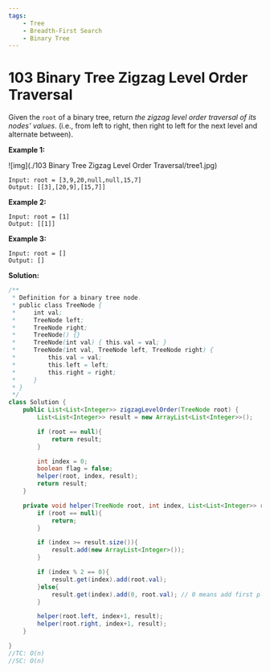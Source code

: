 ```yaml
---
tags:
    - Tree
    - Breadth-First Search
    - Binary Tree
---
```




# 103 Binary Tree Zigzag Level Order Traversal

Given the `root` of a binary tree, return *the zigzag level order traversal of its nodes' values*. (i.e., from left to right, then right to left for the next level and alternate between).

 

**Example 1:**

![img](./103 Binary Tree Zigzag Level Order Traversal/tree1.jpg)

```
Input: root = [3,9,20,null,null,15,7]
Output: [[3],[20,9],[15,7]]
```

**Example 2:**

```
Input: root = [1]
Output: [[1]]
```

**Example 3:**

```
Input: root = []
Output: []
```

 



**Solution:**

```java
/**
 * Definition for a binary tree node.
 * public class TreeNode {
 *     int val;
 *     TreeNode left;
 *     TreeNode right;
 *     TreeNode() {}
 *     TreeNode(int val) { this.val = val; }
 *     TreeNode(int val, TreeNode left, TreeNode right) {
 *         this.val = val;
 *         this.left = left;
 *         this.right = right;
 *     }
 * }
 */
class Solution {
    public List<List<Integer>> zigzagLevelOrder(TreeNode root) {
        List<List<Integer>> result = new ArrayList<List<Integer>>();

        if (root == null){
            return result;
        }

        int index = 0;
        boolean flag = false;
        helper(root, index, result);
        return result;
    }

    private void helper(TreeNode root, int index, List<List<Integer>> result){
        if (root == null){
            return;
        }

        if (index >= result.size()){
            result.add(new ArrayList<Integer>());
        }

        if (index % 2 == 0){
            result.get(index).add(root.val);
        }else{
            result.get(index).add(0, root.val); // 0 means add first place.
        }

        helper(root.left, index+1, result);
        helper(root.right, index+1, result);
    }

}
//TC: O(n)
//SC: O(n)
```

